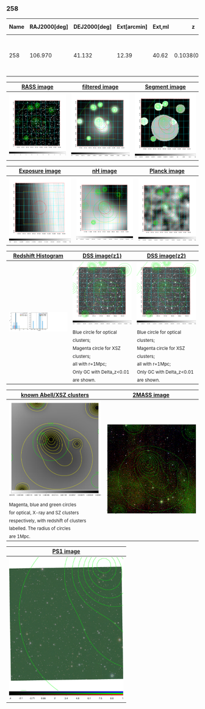 <div STYLE="page-break-after: always;"></div>

### 258

|Name|RAJ2000[deg]|DEJ2000[deg] |Ext[arcmin]| Ext,ml | z | z_src| C|GC(XSZ,Delta_z<0.01)| GC(OPT,Delta_z<0.01)|GC| R_sig[arcmin] | R500[arcmin] | R500[Mpc]| CRsig[c/s] | CR500[c/s] |L500[1E44 erg/s]|F500[1E-12 erg/s/cm^2]| M500[1E14 Msun]|Tx[keV]|Cnt_sig|Beta|Rc[arcmin]|Comment|Alias|
|---|---|---|---|---|---|------|---|--------|---------|----------|---|---|---|---|---|---|---|---|---|---|---|---|---|---|
|258| 106.970| 41.132| 12.39| 40.62| 0.1038(0.005)| z1,| G| -| -| Tar, W| 37.135| 9.026| 1.032| 0.380(0.095)| 0.338(0.085)| 1.669(0.540)| 6.081(1.965)| 3.46(0.55)| 4.75(0.48)| 123.5| 0.506(-0.004+0.010)| 7.987(-0.340+0.309)| An SZ cluster with no $z$ and offset = 0.23 Mpc| t499|

|[RASS image](../image/258/258_img.pdf)|[filtered image](../image/258/258_fil.pdf)|[Segment image](../image/258/258_seg.pdf)|
|-------------------|--------------------|-------------------|
| <img src="../image/258/258_img.png" width="300">  | <img src="../image/258/258_fil.png" width="300">   | <img src="../image/258/258_seg.png" width="300">  |

|[Exposure image](../image/258/258_mex.pdf)| [nH image](../image/258/258_nh.pdf)| [Planck image](../image/258/258_p.pdf)|
|-------------------|--------------------|-------------------|
|<img src="../image/258/258_mex.png" width="300">   | <img src="../image/258/258_nh.png" width="300">    | <img src="../image/258/258_p.png" width="300"> |

|[Redshift Histogram](../image/258/258_zg.pdf) | [DSS image(z1)](../image/258/258_dss_z1.pdf)      |  [DSS image(z2)](../image/258/258_dss_z2.pdf)    |
|-------------------|--------------------|-------------------|
|<img src="../image/258/258_zg.png" width="300"> |<img src="../image/258/258_dss_z1.png" width="300"> <sub><br>Blue circle for optical clusters; <br>Magenta circle for XSZ clusters; <br>all with r=1Mpc; <br>Only GC with Delta_z<0.01 are shown. </sub>| <img src="../image/258/258_dss_z2.png" width="300"><sub><br>Blue circle for optical clusters; <br>Magenta circle for XSZ clusters; <br>all with r=1Mpc; <br>Only GC with Delta_z<0.01 are shown. </sub> |

|[known Abell/XSZ clusters](../image/258/258_gc.pdf) | [2MASS image](../image/258/258_2mass.pdf)      |
|-------------------|-------------------|
|<img src=../image/258/258_gc.png width="300"> <br><sub>Magenta, blue and green circles <br>for optical, X-ray and SZ clusters <br>respectively, with redshift of clusters <br>labelled. The radius of circles <br>are 1Mpc.</sub>|<img src="../image/258/258_2mass.png" width="300">  |

|[PS1 image](../image/258/258_ps1.pdf)            |
|-------------------|
| <img src="../image/258/258_ps1.pdf" width="300">  |
